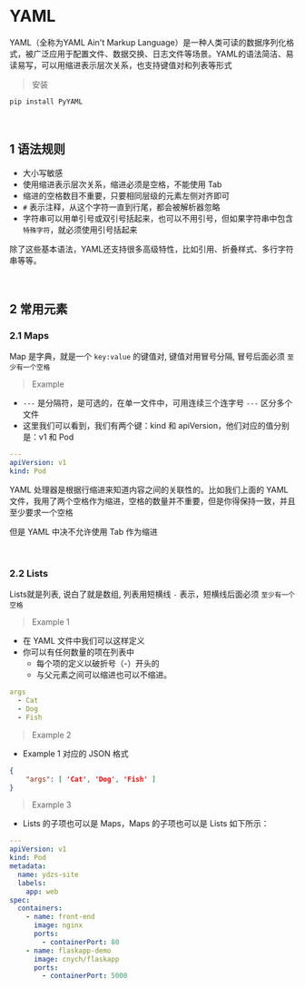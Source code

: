 &emsp;
# YAML
YAML（全称为YAML Ain't Markup Language）是一种人类可读的数据序列化格式，被广泛应用于配置文件、数据交换、日志文件等场景。YAML的语法简洁、易读易写，可以用缩进表示层次关系，也支持键值对和列表等形式

>安装
```shell
pip install PyYAML
```

&emsp;
## 1 语法规则
- 大小写敏感
- 使用缩进表示层次关系，缩进必须是空格，不能使用 Tab
- 缩进的空格数目不重要，只要相同层级的元素左侧对齐即可
- `#` 表示注释，从这个字符一直到行尾，都会被解析器忽略
- 字符串可以用单引号或双引号括起来，也可以不用引号，但如果字符串中包含`特殊字符`，就必须使用引号括起来



除了这些基本语法，YAML还支持很多高级特性，比如引用、折叠样式、多行字符串等等。

&emsp;
## 2 常用元素

### 2.1 Maps
Map 是字典，就是一个 `key:value` 的键值对, 键值对用冒号分隔, 冒号后面必须 `至少有一个空格`

>Example
- `---` 是分隔符，是可选的，在单一文件中，可用连续三个连字号 `---` 区分多个文件
- 这里我们可以看到，我们有两个键：kind 和 apiVersion，他们对应的值分别是：v1 和 Pod
```yaml
---
apiVersion: v1
kind: Pod
```


YAML 处理器是根据行缩进来知道内容之间的关联性的。比如我们上面的 YAML 文件，我用了两个空格作为缩进，空格的数量并不重要，但是你得保持一致，并且至少要求一个空格

但是 YAML 中决不允许使用 Tab 作为缩进

&emsp;
### 2.2 Lists
Lists就是列表, 说白了就是数组, 列表用短横线 `-` 表示，短横线后面必须 `至少有一个空格`

>Example 1
- 在 YAML 文件中我们可以这样定义
- 你可以有任何数量的项在列表中
    - 每个项的定义以破折号（-）开头的
    - 与父元素之间可以缩进也可以不缩进。
```yaml
args
  - Cat
  - Dog
  - Fish
```

>Example 2
- Example 1 对应的 JSON 格式
```json
{
    "args": [ 'Cat', 'Dog', 'Fish' ]
}
```

>Example 3
- Lists 的子项也可以是 Maps，Maps 的子项也可以是 Lists 如下所示：
```yaml
---
apiVersion: v1
kind: Pod
metadata:
  name: ydzs-site
  labels:
    app: web
spec:
  containers:
    - name: front-end
      image: nginx
      ports:
        - containerPort: 80
    - name: flaskapp-demo
      image: cnych/flaskapp
      ports:
        - containerPort: 5000
```




